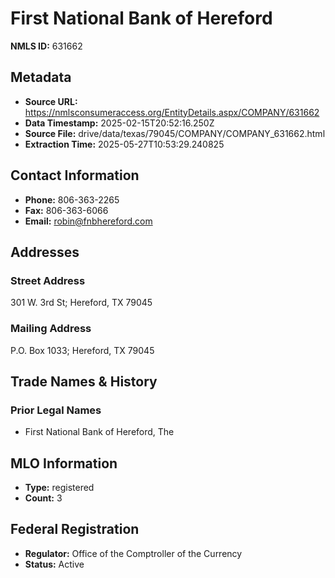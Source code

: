 # First National Bank of Hereford

**NMLS ID:** 631662

## Metadata
- **Source URL:** https://nmlsconsumeraccess.org/EntityDetails.aspx/COMPANY/631662
- **Data Timestamp:** 2025-02-15T20:52:16.250Z
- **Source File:** drive/data/texas/79045/COMPANY/COMPANY_631662.html
- **Extraction Time:** 2025-05-27T10:53:29.240825

## Contact Information
- **Phone:** 806-363-2265
- **Fax:** 806-363-6066
- **Email:** robin@fnbhereford.com

## Addresses
### Street Address
301 W. 3rd St; Hereford, TX 79045

### Mailing Address
P.O. Box 1033; Hereford, TX 79045

## Trade Names & History
### Prior Legal Names
- First National Bank of Hereford, The

## MLO Information
- **Type:** registered
- **Count:** 3

## Federal Registration
- **Regulator:** Office of the Comptroller of the Currency
- **Status:** Active
